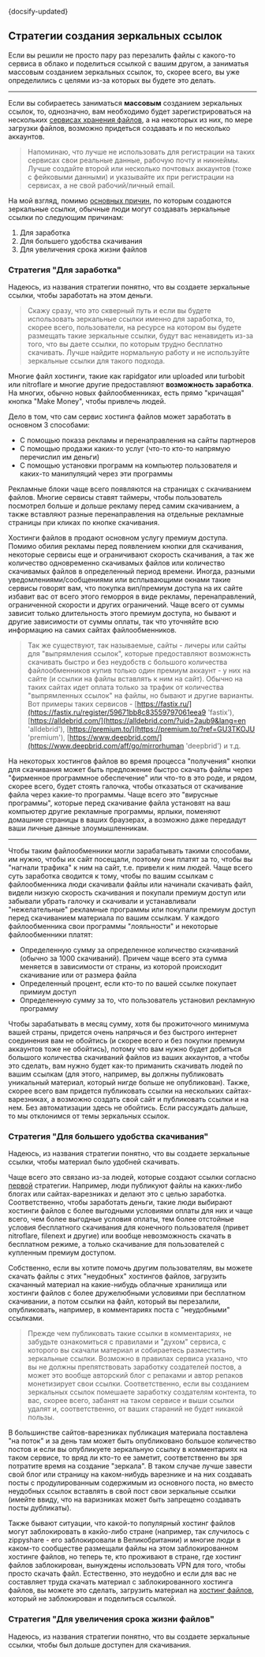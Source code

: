 {docsify-updated}

## Стратегии создания зеркальных ссылок

Если вы решили не просто пару раз перезалить файлы с какого-то сервиса в облако и поделиться ссылкой с вашим другом, а заниматья массовым созданием зеркальных ссылок, то, скорее всего, вы уже определились с целями из-за которых вы будете это делать.

---

Если вы собираетесь заниматься **массовым** созданием зеркальных ссылок, то, однозначно, вам необходимо будет зарегистрироваться на нескольких [сервисах хранения файлов](/ru-RU/files-hostings-list), а на некоторых из них, по мере загрузки файлов, возможно придеться создавать и по несколько аккаунтов.

> Напоминаю, что лучше не использовать для регистрации на таких сервисах свои реальные данные, рабочую почту и никнеймы. Лучше создайте второй или несколько почтовых аккаунтов (тоже с фейковыми данными) и указывайте их при регистрации на сервисах, а не свой рабочий/личный email.

На мой взгляд, помимо [основных причин](/ru-RU/introduction?id=%d0%9e-%d0%b7%d0%b5%d1%80%d0%ba%d0%b0%d0%bb%d0%b8%d1%80%d0%be%d0%b2%d0%b0%d0%bd%d0%b8%d0%b8), по которым создаются зеркальные ссылки, обычные люди могут создавать зеркальные ссылки по следующим причинам:

1. Для заработка
2. Для большего удобства скачивания
3. Для увеличения срока жизни файлов

### Стратегия "Для заработка"

Надеюсь, из названия стратегии понятно, что вы создаете зеркальные ссылки, чтобы заработать на этом деньги.

> Скажу сразу, что это скверный путь и если вы будете использовать зеркальные ссылки именно для заработка, то, скорее всего, пользователи, на ресурсе на котором вы будете размещать такие зеркальные ссылки, будут вас ненавидеть из-за того, что вы даете ссылки, по которым трудно бесплатно скачивать. Лучше найдите нормальную работу и не используйте зеркальные ссылки для такого подхода.

Многие файл хостинги, такие как rapidgator или uploaded или turbobit или nitroflare и многие другие предоставляют **возможность заработка**. На многих, обычно новых файлообменниках, есть прямо "кричащая" кнопка "Make Money", чтобы привлечь людей.

Дело в том, что сам сервис хостинга файлов может заработать в основном 3 способами:

- С помощью показа рекламы и перенаправления на сайты партнеров
- С помощью продажи каких-то услуг (что-то кто-то напрямую перечислил им деньги)
- С помощью установки программ на компьютер пользователя и каких-то манипуляций через эти программы

Рекламные блоки чаще всего появляются на страницах с скачиванием файлов. Многие сервисы ставят таймеры, чтобы пользователь посмотрел больше и дольше рекламу перед самим скачиванием, а также вставляют разные перенаправления на отдельные рекламные страницы при кликах по кнопке скачивания.

Хостинги файлов в продают основном услугу премиум доступа. Помимо обилия рекламы перед появлением кнопки для скачивания, некоторые сервисы еще и ограничивают скорость скачивания, а так же количество одновременно скачивамых файлов или количество скачивамых файлов в определенный период времени. Иногда, разными уведомлениями/сообщениями или всплывающими окнами такие сервисы говорят вам, что покупка вип/премиум доступа на их сайте избавит вас от всего этого геморроя в виде рекламы, перенаправлений, ограниченной скорости и других ограничений. Чаще всего от суммы зависит только длительность этого премиум доступа, но бывают и другие зависимости от суммы оплаты, так что уточняйте всю информацию на самих сайтах файлообменников.

> Так же существуют, так называемые, сайты - личеры или сайты для "выпрямления ссылок", которые предоставляют возможнсть скачивать быстро и без неудобств с большого количества файлообменников купив только один премиум аккаунт - у них на сайте (и ссылки на файлы вставлять к ним на сайт). Обычно на таких сайтах идет оплата только за трафик от количества "выпрямленных ссылок" на файлы, но бывают и другие варианты. Вот примеры таких сервисов - [https://fastix.ru/](https://fastix.ru/register/59671bb8c83559797061eea9 'fastix'), [https://alldebrid.com/](https://alldebrid.com/?uid=2aub9&lang=en 'alldebrid'), [https://premium.to/](https://premium.to/?ref=GU3TKOJU 'premium'), [https://www.deepbrid.com/](https://www.deepbrid.com/aff/go/mirrorhuman 'deepbrid') и т.д.

На некоторых хостингов файлов во время процесса "получения" кнопки для скачивания может быть предложение быстро скачать файлы через "фирменное программное обеспечение" или что-то в это роде, и рядом, скорее всего, будет стоять галочка, чтобы отказаться от скачивание файла через какие-то программы. Чаще всего это "вирусные программы", которые перед скачивание файла установят на ваш компьютер другие рекламные программы, ярлыки, поменяют домашние страницы в ваших браузерах, а возможно даже передадут ваши личные данные злоумышленникам.

---

Чтобы таким файлообменники могли зарабатывать такими способами, им нужно, чтобы их сайт посещали, поэтому они платят за то, чтобы вы "нагнали трафика" к ним на сайт, т.е. привели к ним людей. Чаще всего суть заработка сводится к тому, чтобы по вашим ссылкам с файлообменника люди скачивали файлы или начинали скачивать файл, видели низкую скорость скачивания и покупали премиум доступ или забывали убрать галочку и скачивали и устанавливали "нежелательные" рекламные программы или покупали премиум доступ перед скачиванием материала по вашим ссылкам. У каждого файлообменника свои программы "лояльности" и некоторые файлообменники платят:

- Определенную сумму за определенное количество скачиваний (обычно за 1000 скачиваний). Причем чаще всего эта сумма меняется в зависимости от страны, из которой происходит скачивание или от размера файла
- Определенный процент, если кто-то по вашей ссылке покупает примиум доступ
- Определенную сумму за то, что пользователь установил рекламную программу

Чтобы зарабатывать в месяц сумму, хотя бы прожиточного минимума вашей страны, придется очень напрячься и без быстрого интернет соединения вам не обойтись (и скорее всего и без покупки премиум аккаунтов тоже не обойтись), потому что вам нужно будет добиться большого количества скачиваний файлов из ваших аккаунтов, а чтобы это сделать, вам нужно будет как-то приманить скачивать людей по вашим ссылкам (для этого, например, вы должны публиковать уникальный материал, который нигде больше не опубликован). Также, скорее всего вам придется публиковать ссылки на нескольких сайтах-варезниках, а возможно создать свой сайт и публиковать ссылки и на нем. Без автоматизации здесь не обойтись. Если рассуждать дальше, то мы отклонимся от темы зеркальных ссылок.

### Стратегия "Для большего удобства скачивания"

Надеюсь, из названия стратегии понятно, что вы создаете зеркальные ссылки, чтобы материал было удобней скачивать.

Чаще всего это связано из-за людей, которые создают ссылки согласно [первой](/ru-RU/creation-strategies?id=%d0%a1%d1%82%d1%80%d0%b0%d1%82%d0%b5%d0%b3%d0%b8%d1%8f-quot%d0%94%d0%bb%d1%8f-%d0%b7%d0%b0%d1%80%d0%b0%d0%b1%d0%be%d1%82%d0%ba%d0%b0quot) стратегии. Например, люди публикуют файлы на каких-либо блогах или сайтах-варезниках и делают это с целью заработка. Соответственно, чтобы заработать деньги, такие люди выбирают хостинги файлов с более выгодными условиями оплаты для них и чаще всего, чем более выгодные условия оплаты, тем более отстойные условия бесплатного скачивания для конечного пользователя (привет nitroflare, filenext и другие) или вообще невозможность скачать в бесплатном режиме, а только скачивание для пользователей с купленным премиум доступом.

Собственно, если вы хотите помочь другим пользователям, вы можете скачать файлы с этих "неудобных" хостингов файлов, загрузить скачанный материал на какие-нибудь облачные хранилища или хостинги файлов с более дружелюбными условиями при бесплатном скачивании, а потом ссылки на файл, который вы перезалили, опубликовать, например, в комментариях поста с "неудобными" ссылками.

> Прежде чем публиковать такие ссылки в комментариях, не забудьте ознакомиться с правилами и "духом" сервиса, с которого вы скачали материал и собираетесь разместить зеркальные ссылки. Возможно в правилах сервиса указано, что вы не должны препятствовать заработку создателей постов, а может это вообще авторский блог с репаками и автор репаков монетизирует свои ссылки. Соответственно, если вы созданием зеркальных ссылок помешаете заработку создателям контента, то вас, скорее всего, забанят на таком сервисе и выши ссылки удалят и, соответственно, от ваших стараний не будет никакой пользы.

В большинстве сайтов-варезниках публикация материала поставлена "на поток" и за день там может быть опубликовано большое количество постов и если вы опубликуете зеркальную ссылку в комментариях на таком сервисе, то вряд ли кто-то ее заметит, соответственно вы зря потратите время на создание "зеркала". В таком случае лучше завести свой блог или страницу на каком-нибудь варезнике и на них создавать посты с продулированным содержимым из основного поста, но вместо неудобных ссылок вставлять в свой пост свои зеркальные ссылки (имейте ввиду, что на варизниках может быть запрещено создавать посты дубликаты).

Также бывают ситуации, что какой-то популярный хостинг файлов могут заблокировать в какйо-либо стране (например, так случилось с zippyshare - его заблокировали в Великобритании) и многие люди в каком-то сообществе размещали файлы на этом заблокированном хостинге файлов, но теперь те, кто проживают в стране, где хостинг файлов заблокирован, вынуждены использовать VPN для того, чтобы просто скачать файл. Естественно, это неудобно и если для вас не составляет труда скачать материал с заблокированного хостинга файлов, вы можете это сделать, загрузить материал на [хостинг файлов](/ru-RU/files-hostings-list), который не заблокирован и поделиться ссылкой.

### Стратегия "Для увеличения срока жизни файлов"

Надеюсь, из названия стратегии понятно, что вы создаете зеркальные ссылки, чтобы был дольше доступен для скачивания.
